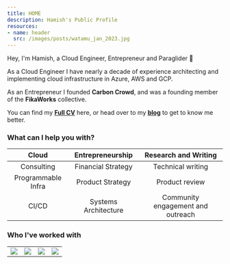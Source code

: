 ```yaml
---
title: HOME
description: Hamish's Public Profile
resources:
- name: header
  src: /images/posts/watamu_jan_2023.jpg
---
```


Hey, I'm Hamish, a Cloud Engineer, Entrepreneur and Paraglider :wave:

As a Cloud Engineer I have nearly a decade of experience architecting and implementing cloud infrastructure in Azure, AWS and GCP.

As an Entrepreneur I founded **Carbon Crowd**, and was a founding member of the **FikaWorks** collective.

You can find my **[Full CV](/misc/cv.pdf)** here, or head over to my **[blog](/post)** to get to know me better.

### What can I help you with?

<!-- - *DevOps pipeline creation*
- *Infrastructure Audit and Analysis*
- *Technical Writing*
- *Internal trainings for Kubernetes, CICD and Terraform*
- *Cloud Consulting*
- *Sustainable computing practices* -->

| Cloud | Entrepreneurship | Research and Writing |
| :---:              | :---:                  |      :---:    |
| Consulting         | Financial Strategy     | Technical writing
| Programmable Infra | Product Strategy       | Product review
| CI/CD              | Systems Architecture   | Community engagement and outreach

### Who I've worked with
| | | | |
| :---: | :---: | :---: | :---: |
| ![](/images/companies/adidas.svg) | [![](/images/companies/grandvision.png)](https://grandvision.com/) | [![](/images/companies/esdu_logo.svg)](https://www.esdu.com/) | [![](/images/companies/dfinity.png)](https://www.dfinity.org/)